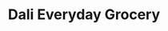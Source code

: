 ---
title: "Dali Everyday Grocery"
url: /general-mariano-alvarez/dali-everyday-grocery/
shop: variety store
---